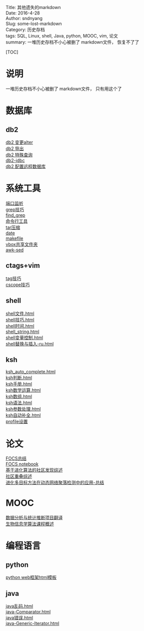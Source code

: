 Title: 其他遗失的markdown     
Date: 2016-4-28            
Author: sndnyang    
Slug: some-lost-markdown   
Category:  历史存档  
tags: SQL, Linux, shell, Java, python, MOOC, vim, 论文  
summary: 一堆历史存档不小心被删了 markdown文件， 恢复不了了

[TOC]  

# 说明 

一堆历史存档不小心被删了 markdown文件， 只有用这个了

# 数据库  

## db2  

[db2 变更alter](db2_alter.html)  
[db2 导出](db2_export.html)  
[db2 特殊查询](db2_te-shu-cha-xun.html)  
[db2-jdbc](db2_jdbc.html)  
[db2 配置远程数据库](db2_pei-zhi-yuan-cheng-shu-ju-ku.html)  

# 系统工具  

[端口监听](duan-kou-jian-ting.html)  
[grep技巧](grepji-qiao.html)  
[find_grep](find_grep.html)  
[命令行工具](LinuxCommand.html)  
[tar压缩](tar_ya-suo.html)  
[date](date.html)  
[makefile](makefile.html)  
[vbox共享文件夹](share_folder.html)  
[awk-sed](awkyu-sed.html)

## ctags+vim  

[tag技巧](tag_tips.html)  
[cscope技巧](cscope_tips.html)

## shell  

[shell文件.html](shell_file.html)  
[shell技巧.html](shell_ji-qiao.html)  
[shell时间.html](shell_shi-jian.html)  
[shell_string.html](shell_string.html)  
[shell变量控制.html](shellbian-liang-kong-ge.html)  
[shell替换与插入-ru.html](shell-ti-huan-yu-cha-ru.html)  

## ksh  

[ksh_auto_complete.html](ksh_auto_complete.html)  
[ksh判断.html](ksh_judge.html)  
[ksh手册.html](ksh_manual.html)  
[ksh数学运算.html](ksh_shu-xue-yun-suan.html)  
[ksh数组.html](ksh_shu-zu.html)  
[ksh语法.html](ksh_yu-fa.html)  
[ksh参数处理.html](can-shu-chu-li.html)  
[ksh自动补全.html](kshzi-dong-bu-quan.html)  
[profile设置](profileshe-zhi.html)  


# 论文  

[FOCS总结](FOCS_summary.html)  
[FOCS notebook](focs-notebook.html)  
[基于进化算法的社区发现综述](ea_based_communities_survey.html)  
[社区重叠综述](overlap_communities_survey.html)  
[进化多目标方法在动态网络聚落检测中的应用-总结](ema_comminities_dynamic_networks.html)  

# MOOC  

[数据分析与统计推断项目翻译](dasi-project-translate.html)  
[生物信息学算法课程概述](bioinform-intro.html)  


# 编程语言  
## python  

[python web框架html模板](HtmlTemplatesInPython.html)  

## java  

[java乱码.html](java_luan-ma.html)  
[java-Comparator.html](java-Comparator.html)  
[java错误.html](java-error.html)  
[java-Generic-Iterator.html](java-Generic-Iterator.html)  

